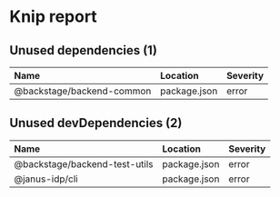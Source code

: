 # Knip report

## Unused dependencies (1)

| Name                      | Location     | Severity |
| :------------------------ | :----------- | :------- |
| @backstage/backend-common | package.json | error    |

## Unused devDependencies (2)

| Name                          | Location     | Severity |
| :---------------------------- | :----------- | :------- |
| @backstage/backend-test-utils | package.json | error    |
| @janus-idp/cli                | package.json | error    |

